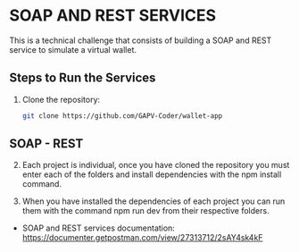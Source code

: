 # SOAP AND REST SERVICES

This is a technical challenge that consists of building a SOAP and REST service to simulate a virtual wallet.

## Steps to Run the Services

1. Clone the repository:
   ```bash
   git clone https://github.com/GAPV-Coder/wallet-app

## SOAP - REST

2. Each project is individual, once you have cloned the repository you must enter each of the folders and install dependencies with the npm install command.

3. When you have installed the dependencies of each project you can run them with the command npm run dev from their respective folders.

- SOAP and REST services documentation: https://documenter.getpostman.com/view/27313712/2sAY4sk4kF